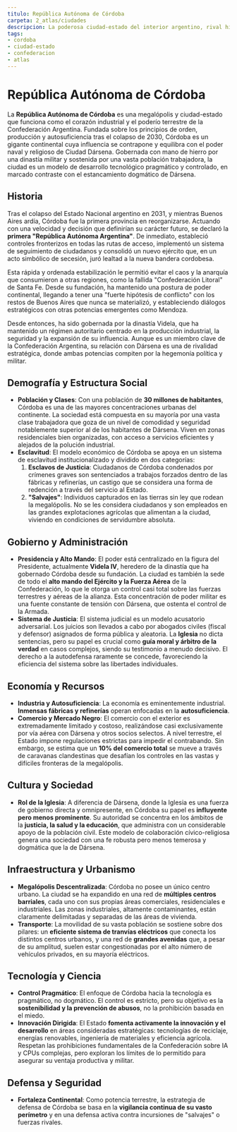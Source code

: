 ```yaml
---
titulo: República Autónoma de Córdoba
carpeta: 2_atlas/ciudades
descripcion: La poderosa ciudad-estado del interior argentino, rival histórica de Ciudad Dársena en poder político y militar.
tags:
- cordoba
- ciudad-estado
- confederacion
- atlas
---
```


# República Autónoma de Córdoba

La **República Autónoma de Córdoba** es una megalópolis y ciudad-estado que funciona como el corazón industrial y el poderío terrestre de la Confederación Argentina. Fundada sobre los principios de orden, producción y autosuficiencia tras el colapso de 2030, Córdoba es un gigante continental cuya influencia se contrapone y equilibra con el poder naval y religioso de Ciudad Dársena. Gobernada con mano de hierro por una dinastía militar y sostenida por una vasta población trabajadora, la ciudad es un modelo de desarrollo tecnológico pragmático y controlado, en marcado contraste con el estancamiento dogmático de Dársena.

## Historia

Tras el colapso del Estado Nacional argentino en 2031, y mientras Buenos Aires ardía, Córdoba fue la primera provincia en reorganizarse. Actuando con una velocidad y decisión que definirían su carácter futuro, se declaró la **primera "República Autónoma Argentina"**. De inmediato, estableció controles fronterizos en todas las rutas de acceso, implementó un sistema de seguimiento de ciudadanos y consolidó un nuevo ejército que, en un acto simbólico de secesión, juró lealtad a la nueva bandera cordobesa.

Esta rápida y ordenada estabilización le permitió evitar el caos y la anarquía que consumieron a otras regiones, como la fallida "Confederación Litoral" de Santa Fe. Desde su fundación, ha mantenido una postura de poder continental, llegando a tener una "fuerte hipótesis de conflicto" con los restos de Buenos Aires que nunca se materializó, y estableciendo diálogos estratégicos con otras potencias emergentes como Mendoza.

Desde entonces, ha sido gobernada por la dinastía Videla, que ha mantenido un régimen autoritario centrado en la producción industrial, la seguridad y la expansión de su influencia. Aunque es un miembro clave de la Confederación Argentina, su relación con Dársena es una de rivalidad estratégica, donde ambas potencias compiten por la hegemonía política y militar.

## Demografía y Estructura Social

-   **Población y Clases**: Con una población de **30 millones de habitantes**, Córdoba es una de las mayores concentraciones urbanas del continente. La sociedad está compuesta en su mayoría por una vasta clase trabajadora que goza de un nivel de comodidad y seguridad notablemente superior al de los habitantes de Dársena. Viven en zonas residenciales bien organizadas, con acceso a servicios eficientes y alejados de la polución industrial.
-   **Esclavitud**: El modelo económico de Córdoba se apoya en un sistema de esclavitud institucionalizado y dividido en dos categorías:
    1.  **Esclavos de Justicia**: Ciudadanos de Córdoba condenados por crímenes graves son sentenciados a trabajos forzados dentro de las fábricas y refinerías, un castigo que se considera una forma de redención a través del servicio al Estado.
    2.  **"Salvajes"**: Individuos capturados en las tierras sin ley que rodean la megalópolis. No se les considera ciudadanos y son empleados en las grandes explotaciones agrícolas que alimentan a la ciudad, viviendo en condiciones de servidumbre absoluta.

## Gobierno y Administración

-   **Presidencia y Alto Mando**: El poder está centralizado en la figura del Presidente, actualmente **Videla IV**, heredero de la dinastía que ha gobernado Córdoba desde su fundación. La ciudad es también la sede de todo el **alto mando del Ejército y la Fuerza Aérea** de la Confederación, lo que le otorga un control casi total sobre las fuerzas terrestres y aéreas de la alianza. Esta concentración de poder militar es una fuente constante de tensión con Dársena, que ostenta el control de la Armada.
-   **Sistema de Justicia**: El sistema judicial es un modelo acusatorio adversarial. Los juicios son llevados a cabo por abogados civiles (fiscal y defensor) asignados de forma pública y aleatoria. La **Iglesia** no dicta sentencias, pero su papel es crucial como **guía moral y árbitro de la verdad** en casos complejos, siendo su testimonio a menudo decisivo. El derecho a la autodefensa raramente se concede, favoreciendo la eficiencia del sistema sobre las libertades individuales.

## Economía y Recursos

-   **Industria y Autosuficiencia**: La economía es eminentemente industrial. **Inmensas fábricas y refinerías** operan enfocadas en la **autosuficiencia**.
-   **Comercio y Mercado Negro**: El comercio con el exterior es extremadamente limitado y costoso, realizándose casi exclusivamente por vía aérea con Dársena y otros socios selectos. A nivel terrestre, el Estado impone regulaciones estrictas para impedir el contrabando. Sin embargo, se estima que un **10% del comercio total** se mueve a través de caravanas clandestinas que desafían los controles en las vastas y difíciles fronteras de la megalópolis.

## Cultura y Sociedad

-   **Rol de la Iglesia**: A diferencia de Dársena, donde la Iglesia es una fuerza de gobierno directa y omnipresente, en Córdoba su papel es **influyente pero menos prominente**. Su autoridad se concentra en los ámbitos de la **justicia, la salud y la educación**, que administra con un considerable apoyo de la población civil. Este modelo de colaboración cívico-religiosa genera una sociedad con una fe robusta pero menos temerosa y dogmática que la de Dársena.

## Infraestructura y Urbanismo

-   **Megalópolis Descentralizada**: Córdoba no posee un único centro urbano. La ciudad se ha expandido en una red de **múltiples centros barriales**, cada uno con sus propias áreas comerciales, residenciales e industriales. Las zonas industriales, altamente contaminantes, están claramente delimitadas y separadas de las áreas de vivienda.
-   **Transporte**: La movilidad de su vasta población se sostiene sobre dos pilares: un **eficiente sistema de tranvías eléctricos** que conecta los distintos centros urbanos, y una red de **grandes avenidas** que, a pesar de su amplitud, suelen estar congestionadas por el alto número de vehículos privados, en su mayoría eléctricos.

## Tecnología y Ciencia

-   **Control Pragmático**: El enfoque de Córdoba hacia la tecnología es pragmático, no dogmático. El control es estricto, pero su objetivo es la **sostenibilidad y la prevención de abusos**, no la prohibición basada en el miedo.
-   **Innovación Dirigida**: El Estado **fomenta activamente la innovación y el desarrollo** en áreas consideradas estratégicas: tecnologías de reciclaje, energías renovables, ingeniería de materiales y eficiencia agrícola. Respetan las prohibiciones fundamentales de la Confederación sobre IA y CPUs complejas, pero exploran los límites de lo permitido para asegurar su ventaja productiva y militar.

## Defensa y Seguridad

-   **Fortaleza Continental**: Como potencia terrestre, la estrategia de defensa de Córdoba se basa en la **vigilancia continua de su vasto perímetro** y en una defensa activa contra incursiones de "salvajes" o fuerzas rivales.
